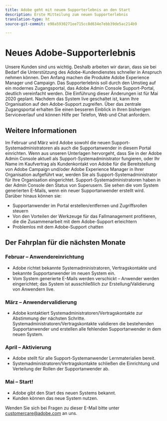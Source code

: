 ```yaml
---
title: Adobe geht mit neuem Supporterlebnis an den Start
description: Erste Mitteilung zum neuen Supporterlebnis
translation-type: ht
source-git-commit: e98a5930271ee715cc8d634e7ebb39de5ac214b9

---
```



# Neues Adobe-Supporterlebnis

Unsere Kunden sind uns wichtig. Deshalb arbeiten wir daran, dass sie bei Bedarf die Unterstützung des Adobe-Kundendienstes schneller in Anspruch nehmen können. Den Anfang machen die Produkte Adobe Experience Manager und Campaign. Das Supporterlebnis soll durch den Umstieg auf ein modernes Zugangsportal, das Adobe Admin Console Support-Portal, deutlich vereinfacht werden. Die Einführung dieser Änderungen ist für Mai 2020 geplant. Nachdem das System live geschaltet ist, kann Ihre Organisation auf den Adobe-Support zugreifen. Über das zentrale Zugangsportal erhalten Sie einen besseren Einblick in Ihren bisherigen Serviceverlauf und können Hilfe per Telefon, Web und Chat anfordern.

## Weitere Informationen

Im Februar und März wird Adobe sowohl die neuen Support-Systemadministratoren als auch die Supportanwender in diesem Portal einrichten. Wenn aus unseren Unterlagen hervorgeht, dass Sie in der Adobe Admin Console aktuell als Support-Systemadministrator fungieren, oder Ihr Name im Kaufvertrag als Kundenkontakt von Adobe für die Bereitstellung von Adobe Campaign und/oder Adobe Experience Manager in Ihrer Organisation aufgeführt war, werden Sie als Support-Systemadministrator für Ihre Organisation eingerichtet.
Support-Systemadministratoren haben in der Admin Console den Status von Superusern. Sie sehen die vom System generierten E-Mails, wenn ein neuer Supportanwender erstellt wird. Darüber hinaus können sie:

* Supportanwender im Portal erstellen/entfernen und Zugriffsrollen steuern
* Von den Vorteilen der Werkzeuge für das Fallmanagement profitieren, die die Zusammenarbeit mit dem Adobe-Support erleichtern
* Problemlos mit dem Adobe-Support chatten

## Der Fahrplan für die nächsten Monate

### Februar – Anwendereinrichtung

* Adobe richtet bekannte Systemadministratoren, Vertragskontakte und bekannte Supportanwender im neuen System ein.
* Vom System generierte E-Mails werden verschickt – Anwender werden eingerichtet; das System ist ausschließlich zur Erstellung/Validierung von Anwendern live.


### März – Anwendervalidierung

* Adobe kontaktiert Systemadministratoren/Vertragskontakte zur Abstimmung der nächsten Schritte.
Systemadministratoren/Vertragskontakte validieren die bestehenden Supportanwender und erstellen alle fehlenden Supportanwender in dem neuen System.

### April – Aktivierung

* Adobe stellt für alle Support-Systemanwender Lernmaterialien bereit.
* Systemadministratoren/Vertragskontakte schließen die Einrichtung und Verteilung der Rollen der Supportanwender ab.

### Mai – Start!

* Adobe gibt den Start des neuen Systems bekannt.
* Kunden können das neue System nutzen.

Wenden Sie sich bei Fragen zu dieser E-Mail bitte unter [customercare@adobe.com](mailto:customercare@adobe.com) an uns.
